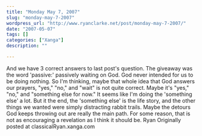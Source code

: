 ```yaml
---
title: "Monday May 7, 2007"
slug: "monday-may-7-2007"
wordpress_url: "http://www.ryanclarke.net/post/monday-may-7-2007/"
date: "2007-05-07"
tags: []
categories: ["Xanga"]
description: ""

---
```


And we have 3 correct answers to last post's question.
The giveaway was the word 'passive:' passively waiting on God. God never intended for us to be doing nothing. So I'm thinking, maybe that whole idea that God answers our prayers, "yes," "no," and "wait" is not quite correct. Maybe it's "yes," "no," and "something else for now." It seems like I'm doing the 'something else' a lot. But it the end, the 'something else' is the life story, and the other things we wanted were simply distracting rabbit trails. Maybe the detours God keeps throwing out are really the main path.
For some reason, that is not as encouraging a revelation as I think it should be.
Ryan
Originally posted at classicalRyan.xanga.com
